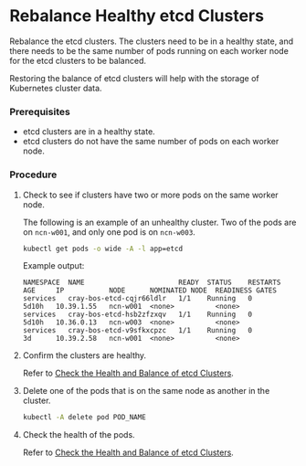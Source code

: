 # Rebalance Healthy etcd Clusters

Rebalance the etcd clusters. The clusters need to be in a healthy state, and there needs to be the same number of pods running on each worker node for the etcd clusters to be balanced.

Restoring the balance of etcd clusters will help with the storage of Kubernetes cluster data.

### Prerequisites

- etcd clusters are in a healthy state.
- etcd clusters do not have the same number of pods on each worker node.

### Procedure

1.  Check to see if clusters have two or more pods on the same worker node.

    The following is an example of an unhealthy cluster. Two of the pods are on `ncn-w001`, and only one pod is on `ncn-w003`.

    ```bash
    kubectl get pods -o wide -A -l app=etcd
    ```

    Example output:

    ```
    NAMESPACE  NAME                       READY  STATUS    RESTARTS   AGE     IP           NODE      NOMINATED NODE  READINESS GATES
    services   cray-bos-etcd-cqjr66ldlr   1/1    Running   0          5d10h   10.39.1.55   ncn-w001  <none>          <none>
    services   cray-bos-etcd-hsb2zfzxqv   1/1    Running   0          5d10h   10.36.0.13   ncn-w003  <none>          <none>
    services   cray-bos-etcd-v9sfkxcpzc   1/1    Running   0          3d      10.39.2.58   ncn-w001  <none>          <none>
    ```

2.  Confirm the clusters are healthy.

    Refer to [Check the Health and Balance of etcd Clusters](Check_the_Health_and_Balance_of_etcd_Clusters.md).

3.  Delete one of the pods that is on the same node as another in the cluster.

    ```bash
    kubectl -A delete pod POD_NAME
    ```

4.  Check the health of the pods.

    Refer to [Check the Health and Balance of etcd Clusters](Check_the_Health_and_Balance_of_etcd_Clusters.md).

